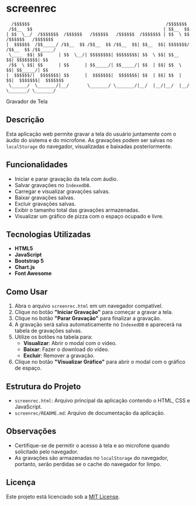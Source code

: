 # screenrec

```plaintext
  /$$$$$$                                                    /$$$$$$$                     
 /$$__  $$                                                  | $$__  $$                    
| $$  \__/  /$$$$$$$  /$$$$$$   /$$$$$$   /$$$$$$  /$$$$$$$ | $$  \ $$  /$$$$$$   /$$$$$$$
|  $$$$$$  /$$_____/ /$$__  $$ /$$__  $$ /$$__  $$| $$__  $$| $$$$$$$/ /$$__  $$ /$$_____/
 \____  $$| $$      | $$  \__/| $$$$$$$$| $$$$$$$$| $$  \ $$| $$__  $$| $$$$$$$$| $$      
 /$$  \ $$| $$      | $$      | $$_____/| $$_____/| $$  | $$| $$  \ $$| $$_____/| $$      
|  $$$$$$/|  $$$$$$$| $$      |  $$$$$$$|  $$$$$$$| $$  | $$| $$  | $$|  $$$$$$$|  $$$$$$$
 \______/  \_______/|__/       \_______/ \_______/|__/  |__/|__/  |__/ \_______/ \_______/
 ```
Gravador de Tela

## Descrição

Esta aplicação web permite gravar a tela do usuário juntamente com o áudio do sistema e do microfone. As gravações podem ser salvas no `localStorage` do navegador, visualizadas e baixadas posteriormente.


## Funcionalidades

- Iniciar e parar gravação da tela com áudio.
- Salvar gravações no `IndexedDB`.
- Carregar e visualizar gravações salvas.
- Baixar gravações salvas.
- Excluir gravações salvas.
- Exibir o tamanho total das gravações armazenadas.
- Visualizar um gráfico de pizza com o espaço ocupado e livre.

## Tecnologias Utilizadas

- **HTML5**
- **JavaScript**
- **Bootstrap 5**
- **Chart.js**
- **Font Awesome**

## Como Usar

1. Abra o arquivo `screenrec.html` em um navegador compatível.
2. Clique no botão **"Iniciar Gravação"** para começar a gravar a tela.
3. Clique no botão **"Parar Gravação"** para finalizar a gravação.
4. A gravação será salva automaticamente no `IndexedDB` e aparecerá na tabela de gravações salvas.
5. Utilize os botões na tabela para:
   - **Visualizar**: Abrir o modal com o vídeo.
   - **Baixar**: Fazer o download do vídeo.
   - **Excluir**: Remover a gravação.
6. Clique no botão **"Visualizar Gráfico"** para abrir o modal com o gráfico de espaço.

## Estrutura do Projeto

- `screenrec.html`: Arquivo principal da aplicação contendo o HTML, CSS e JavaScript.
- `screenrec/README.md`: Arquivo de documentação da aplicação.

## Observações

- Certifique-se de permitir o acesso à tela e ao microfone quando solicitado pelo navegador.
- As gravações são armazenadas no `localStorage` do navegador, portanto, serão perdidas se o cache do navegador for limpo.

## Licença

Este projeto está licenciado sob a [MIT License](LICENSE).